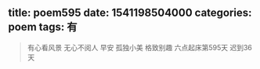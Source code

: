 title: poem595
date: 1541198504000
categories: poem
tags: 有
---
> 有心看风景
无心不阅人
早安
孤独小美
格致别趣
六点起床第595天 迟到36天